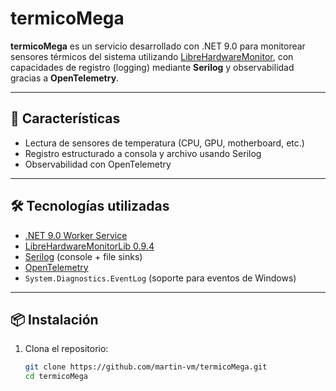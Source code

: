 # termicoMega

**termicoMega** es un servicio desarrollado con .NET 9.0 para monitorear sensores térmicos del sistema utilizando [LibreHardwareMonitor](https://github.com/LibreHardwareMonitor/LibreHardwareMonitor), con capacidades de registro (logging) mediante **Serilog** y observabilidad gracias a **OpenTelemetry**. 

---

## 🚀 Características

- Lectura de sensores de temperatura (CPU, GPU, motherboard, etc.)
- Registro estructurado a consola y archivo usando Serilog
- Observabilidad con OpenTelemetry

---

## 🛠 Tecnologías utilizadas

- [.NET 9.0 Worker Service](https://learn.microsoft.com/en-us/dotnet/core/extensions/workers)
- [LibreHardwareMonitorLib 0.9.4](https://github.com/LibreHardwareMonitor/LibreHardwareMonitor)
- [Serilog](https://serilog.net/) (console + file sinks)
- [OpenTelemetry](https://opentelemetry.io/)
- `System.Diagnostics.EventLog` (soporte para eventos de Windows)

---

## 📦 Instalación

1. Clona el repositorio:

   ```bash
   git clone https://github.com/martin-vm/termicoMega.git
   cd termicoMega
